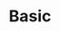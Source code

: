 ---
order: 0
title: "Basic"
description: "Best suited for individuals."
features:   [{ title: "Free forever", included: true },
            {  title:  "Create unlimited sitemaps", included: true },
            {  title: "Unlimited Exports", included: true }, 
            {  title: "Use templates", included: true},
            {  title: "Shared workspaces", included: false},
            {  title: "Organization spaces", included: false},
            {  title: "API access", included: false}]
monthly_price_usd: 0
monthly_price_gbp: 0
createdAt: "Mar 23, 2023"
LastEdit: "Mar 23, 2023"
---